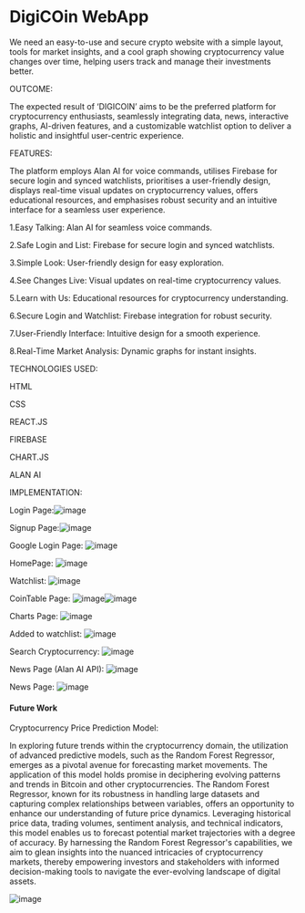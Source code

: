 # DigiCOin WebApp
We need an easy-to-use and secure crypto website with a simple layout, tools for market insights, and a cool graph showing cryptocurrency value changes over time, helping users track and manage their investments better.

OUTCOME:

The expected result of ‘DIGICOIN’ aims to be the preferred platform for cryptocurrency enthusiasts, seamlessly integrating data, news, interactive graphs, AI-driven features, and a customizable watchlist option to deliver a holistic and insightful user-centric experience.

FEATURES:

The platform employs Alan AI for voice commands, utilises Firebase for secure login and synced watchlists, prioritises a user-friendly design, displays real-time visual updates on cryptocurrency values, offers educational resources, and emphasises robust security and an intuitive interface for a seamless user experience.

1.Easy Talking:  Alan AI for seamless voice commands.

2.Safe Login and List: Firebase for secure login and synced watchlists.

3.Simple Look: User-friendly design for easy exploration.

4.See Changes Live: Visual updates on real-time cryptocurrency values.

5.Learn with Us: Educational resources for cryptocurrency understanding.

6.Secure Login and Watchlist: Firebase integration for robust security.

7.User-Friendly Interface: Intuitive design for a smooth experience.

8.Real-Time Market Analysis: Dynamic graphs for instant insights.

TECHNOLOGIES USED:  

HTML

CSS 

REACT.JS

FIREBASE

CHART.JS

ALAN AI

IMPLEMENTATION: 

Login Page:![image](https://github.com/Komal123-cloud/DigiCoin-Web-App/assets/118128960/861ef1b2-ebf8-410c-bcf7-68050dc51c3d)

Signup Page:![image](https://github.com/Komal123-cloud/DigiCoin-Web-App/assets/118128960/5f970065-3b26-455d-ad2a-6e6f47bcf17b)

Google Login Page: ![image](https://github.com/Komal123-cloud/DigiCoin-Web-App/assets/118128960/9a54dade-4aaa-4488-89e2-18bf4a986ebe)

HomePage: ![image](https://github.com/Komal123-cloud/DigiCoin-Web-App/assets/118128960/385b85e3-fc0e-4992-88d2-d650ad9baf45)

Watchlist: ![image](https://github.com/Komal123-cloud/DigiCoin-Web-App/assets/118128960/599a1434-d420-43fa-aa22-0a8003867898)

CoinTable Page: ![image](https://github.com/Komal123-cloud/DigiCoin-Web-App/assets/118128960/86b9afbe-6578-4f62-b880-2cc2afb41074)![image](https://github.com/Komal123-cloud/DigiCoin-Web-App/assets/118128960/a00b3374-2f8e-40c0-acef-01700b2835ee)

Charts Page: ![image](https://github.com/Komal123-cloud/DigiCoin-Web-App/assets/118128960/1443105b-b88d-423d-8c24-13a9165428fc)

Added to watchlist: ![image](https://github.com/Komal123-cloud/DigiCoin-Web-App/assets/118128960/4db5dfbf-4b5f-491a-b557-bec64cd2332c)

Search Cryptocurrency: ![image](https://github.com/Komal123-cloud/DigiCoin-Web-App/assets/118128960/132b946c-7967-4015-a9e2-69d778ba5d4a)

News Page (Alan AI API): ![image](https://github.com/Komal123-cloud/DigiCoin-Web-App/assets/118128960/4c464c9a-ed00-4837-bde4-2147e2288ec6)

News Page: ![image](https://github.com/Komal123-cloud/DigiCoin-Web-App/assets/118128960/44a218a1-c1a0-4dc3-bbe2-c315f59a07e8)

#### Future Work

Cryptocurrency Price Prediction Model:

In exploring future trends within the cryptocurrency domain, the utilization of advanced predictive models, such as the Random Forest Regressor, emerges as a pivotal avenue for forecasting market movements. The application of this model holds promise in deciphering evolving patterns and trends in Bitcoin and other cryptocurrencies. The Random Forest Regressor, known for its robustness in handling large datasets and capturing complex relationships between variables, offers an opportunity to enhance our understanding of future price dynamics. Leveraging historical price data, trading volumes, sentiment analysis, and technical indicators, this model enables us to forecast potential market trajectories with a degree of accuracy. By harnessing the Random Forest Regressor's capabilities, we aim to glean insights into the nuanced intricacies of cryptocurrency markets, thereby empowering investors and stakeholders with informed decision-making tools to navigate the ever-evolving landscape of digital assets.

![image](https://github.com/Komal123-cloud/DigiCoin-Web-App/assets/118128960/3e3939bd-af78-4b63-8307-7dee7f837faa)















